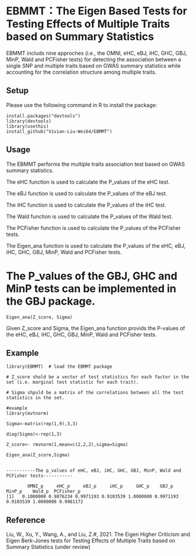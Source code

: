 # EBMMT：The Eigen Based Tests for Testing Effects of Multiple Traits based on Summary Statistics
EBMMT includs nine approches (i.e., the OMNI, eHC, eBJ, iHC, GHC, GBJ, MinP, Wald and PCFisher tests) for detecting the association between a single SNP and multiple traits based on GWAS summary statistics while accounting for the correlation structure among multiple traits.

## Setup

Please use the following command in R to install the package:
```
install.packages("devtools") 
library(devtools)
library(usethis)
install_github("Vivian-Liu-Wei64/EBMMT")
```
## Usage

The EBMMT performs the multiple traits association test based on GWAS summary statistics.

The eHC function is used to calculate the P_values of the eHC test.

The eBJ function is used to calculate the P_values of the eBJ test.

The iHC function is used to calculate the P_values of the iHC test.

The Wald function is used to calculate the P_values of the Wald test.

The PCFisher function is used to calculate the P_values of the PCFisher tests.

The Eigen_ana function is used to calculate the P_values of the eHC, eBJ, iHC, GHC, GBJ, MinP, Wald and PCFisher tests. 

# The P_values of the GBJ, GHC and MinP tests can be implemented in the GBJ package.

```
Eigen_ana(Z_score, Sigma)
```
Given Z_score and Sigma, the Eigen_ana function provids the P-values of the eHC, eBJ, iHC, GHC, GBJ, MinP, Wald and PCFisher tests. 


## Example 
```
library(EBMMT)  # load the EBMMT package

# Z_score shold be a vector of test statistics for each factor in the set (i.e. marginal test statistic for each trait).

# Sigma shpuld be a matrix of the correlations between all the test statistics in the set.

#example 
library(mvtnorm)

Sigma<-matrix(rep(1,9),3,3)  
        
diag(Sigma)<-rep(1,3)

Z_score<- rmvnorm(1,mean=c(2,2,2),sigma=Sigma) 

Eigen_ana(Z_score,Sigma) 


-----------The p_values of eHC, eBJ, iHC, GHC, GBJ, MinP, Wald and PCFisher tests-----------

        OMNI_p     eHC_p     eBJ_p     iHC_p     GHC_p    GBJ_p     MinP_p    Wald_p  PCFisher_p
[1]   0.1000000 0.9876234 0.9971193 0.9103539 1.0000000 0.9971193 0.9103539 1.0000000 0.9981172

```

## Reference
Liu, W., Xu, Y., Wang, A., and Liu, Z.#,  2021. The Eigen Higher Criticism and Eigen Berk-Jones tests for Testing Effects of Multiple Traits based on Summary Statistics (under review)
